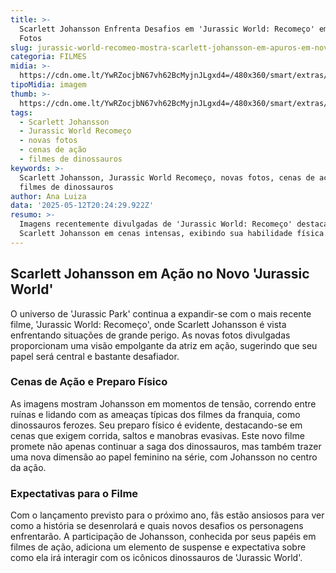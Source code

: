 ```yaml
---
title: >-
  Scarlett Johansson Enfrenta Desafios em 'Jurassic World: Recomeço' em Novas
  Fotos
slug: jurassic-world-recomeo-mostra-scarlett-johansson-em-apuros-em-novas-fotos
categoria: FILMES
midia: >-
  https://cdn.ome.lt/YwRZocjbN67vh62BcMyjnJLgxd4=/480x360/smart/extras/conteudos/Captura_de_tela_2025-05-12_163034.png
tipoMidia: imagem
thumb: >-
  https://cdn.ome.lt/YwRZocjbN67vh62BcMyjnJLgxd4=/480x360/smart/extras/conteudos/Captura_de_tela_2025-05-12_163034.png
tags:
  - Scarlett Johansson
  - Jurassic World Recomeço
  - novas fotos
  - cenas de ação
  - filmes de dinossauros
keywords: >-
  Scarlett Johansson, Jurassic World Recomeço, novas fotos, cenas de ação,
  filmes de dinossauros
author: Ana Luiza
data: '2025-05-12T20:24:29.922Z'
resumo: >-
  Imagens recentemente divulgadas de 'Jurassic World: Recomeço' destacam
  Scarlett Johansson em cenas intensas, exibindo sua habilidade física.
---
```


## Scarlett Johansson em Ação no Novo 'Jurassic World'

O universo de 'Jurassic Park' continua a expandir-se com o mais recente filme, 'Jurassic World: Recomeço', onde Scarlett Johansson é vista enfrentando situações de grande perigo. As novas fotos divulgadas proporcionam uma visão empolgante da atriz em ação, sugerindo que seu papel será central e bastante desafiador.

### Cenas de Ação e Preparo Físico

As imagens mostram Johansson em momentos de tensão, correndo entre ruínas e lidando com as ameaças típicas dos filmes da franquia, como dinossauros ferozes. Seu preparo físico é evidente, destacando-se em cenas que exigem corrida, saltos e manobras evasivas. Este novo filme promete não apenas continuar a saga dos dinossauros, mas também trazer uma nova dimensão ao papel feminino na série, com Johansson no centro da ação.

### Expectativas para o Filme

Com o lançamento previsto para o próximo ano, fãs estão ansiosos para ver como a história se desenrolará e quais novos desafios os personagens enfrentarão. A participação de Johansson, conhecida por seus papéis em filmes de ação, adiciona um elemento de suspense e expectativa sobre como ela irá interagir com os icônicos dinossauros de 'Jurassic World'.
